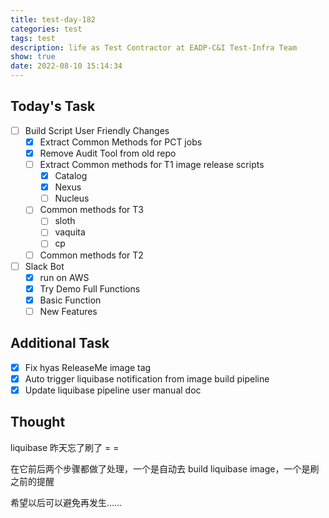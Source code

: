 ```yaml
---
title: test-day-182
categories: test
tags: test
description: life as Test Contractor at EADP-C&I Test-Infra Team
show: true
date: 2022-08-10 15:14:34
---
```

## Today's Task

- [ ] Build Script User Friendly Changes
  - [x] Extract Common Methods for PCT jobs
  - [x] Remove Audit Tool from old repo
  - [ ] Extract Common methods for T1 image release scripts
    - [x] Catalog
    - [x] Nexus
    - [ ] Nucleus
  - [ ] Common methods for T3
    - [ ] sloth
    - [ ] vaquita
    - [ ] cp
  - [ ] Common methods for T2

- [ ] Slack Bot
  - [x] run on AWS
  - [x] Try Demo Full Functions
  - [x] Basic Function
  - [ ] New Features

## Additional Task 

- [x] Fix hyas ReleaseMe image tag
- [x] Auto trigger liquibase notification from image build pipeline 
- [x] Update liquibase pipeline user manual doc

## Thought

liquibase 昨天忘了刷了 = =

在它前后两个步骤都做了处理，一个是自动去 build liquibase image，一个是刷之前的提醒

希望以后可以避免再发生……
